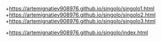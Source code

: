 +https://artemignatiev908976.github.io/singolo/singolo1.html
+https://artemignatiev908976.github.io/singolo/singolo2.html
+https://artemignatiev908976.github.io/singolo/singolo3.html

+https://artemignatiev908976.github.io/singolo/index.html
